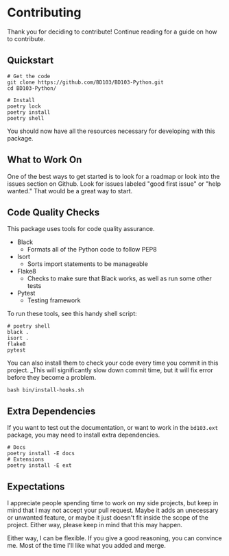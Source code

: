 # Contributing

Thank you for deciding to contribute! Continue reading for a guide on how to contribute.

## Quickstart

```shell
# Get the code
git clone https://github.com/BD103/BD103-Python.git
cd BD103-Python/

# Install
poetry lock
poetry install
poetry shell
```

You should now have all the resources necessary for developing with this package.

## What to Work On

One of the best ways to get started is to look for a roadmap or look into the issues section on Github. Look for issues labeled "good first issue" or "help wanted." That would be a great way to start.

## Code Quality Checks

This package uses tools for code quality assurance.

- Black
  - Formats all of the Python code to follow PEP8
- Isort
  - Sorts import statements to be manageable
- Flake8
  - Checks to make sure that Black works, as well as run some other tests
- Pytest
  - Testing framework

To run these tools, see this handy shell script:

```shell
# poetry shell
black .
isort .
flake8
pytest
```

You can also install them to check your code every time you commit in this project. \_This will significantly slow down commit time, but it will fix error before they become a problem.

```shell
bash bin/install-hooks.sh
```

## Extra Dependencies

If you want to test out the documentation, or want to work in the `bd103.ext` package, you may need to install extra dependencies.

```shell
# Docs
poetry install -E docs
# Extensions
poetry install -E ext
```

## Expectations

I appreciate people spending time to work on my side projects, but keep in mind that I may not accept your pull request. Maybe it adds an unecessary or unwanted feature, or maybe it just doesn't fit inside the scope of the project. Either way, please keep in mind that this may happen.

Either way, I can be flexible. If you give a good reasoning, you can convince me. Most of the time I'll like what you added and merge.
